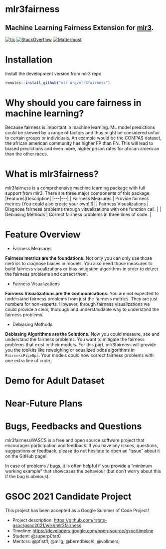 # mlr3fairness
## Machine Learning Fairness Extension for [mlr3](https://github.com/mlr-org/mlr3).

[![tic](https://github.com/mlr-org/mlr3proba/workflows/tic/badge.svg?branch=main)](https://github.com/mlr-org/mlr3fairness/actions)
[![StackOverflow](https://img.shields.io/badge/stackoverflow-mlr3-orange.svg)](https://stackoverflow.com/questions/tagged/mlr3)
[![Mattermost](https://img.shields.io/badge/chat-mattermost-orange.svg)](https://lmmisld-lmu-stats-slds.srv.mwn.de/mlr_invite/)

# Installation

Install the development version from mlr3 repo

```r
remotes::install_github("mlr-org/mlr3fairness")
```

# Why should you care fairness in machine learning?

Because fairness is important in machine learning. ML model predictions could be skewed by a range of factors and thus might be considered unfair to certain groups or individuals. An example would be the COMPAS dataset, the african american community has higher FP than FN. This will lead to biased predictions and even more, higher prison rates for african american than the other races.


# What is mlr3fairness?

mlr3fairness is a comprehensive machine learning package with full support from mlr3. There are three major components of this package:
|Features|Description|
|---|---|
| Fairness Measures  |  Provide fairness metrics (You could also create your own!!!)|
|   Fairness Visualizations |  Diagnose fairness problems through visualizations with one function call. |
|   Debiasing Methods |  Correct fairness problems in three lines of code. |

# Feature Overview

* Fairness Measures

**Fairness metrics are the foundations.**
Not only you can only use those metrics to diagnose biases in models. You also need those measures to build fairness visualizations or bias mitigation algorithms in order to detect the fairness problems and correct them.

* Fairness Visualizations

**Fairness Visualizations are the communications.**
You are not expected to understand fairness problems from just the fairness metrics. They are just numbers for non-experts. However, through fairness visualizations we could provide a clear, thorough and understandable way to understand the fairness problems.

* Debiasing Methods

**Debiasing Algorithms are the Solutions.**
Now you could measure, see and understand the fairness problems. You want to mitigate the fairness problems that exist in their models. For this part, mlr3fairness will provide you the toolkits like reweighing or equalized odds algorithms in `FairnessPipeOps`. Your models could now correct fairness problems with one extra line of code.

# Demo for Adult Dataset

# Near-Future Plans

# Bugs, Feedbacks and Questions

mlr3fairnessWASCS is a free and open source software project that encourages participation and feedback. If you have any issues, questions, suggestions or feedback, please do not hesitate to open an “issue” about it on the GitHub page!

In case of problems / bugs, it is often helpful if you provide a “minimum working example” that showcases the behaviour (but don’t worry about this if the bug is obvious).

# GSOC 2021 Candidate Project

This project has been accepted as a Google Summer of Code Project!

* Project description: https://github.com/rstats-gsoc/gsoc2021/wiki/mlr3fairness
* Timeline: https://developers.google.com/open-source/gsoc/timeline
* Student: @superp0tat0
* Mentors: @pfistfl, @mllg, @berndbischl, @vollmersj

